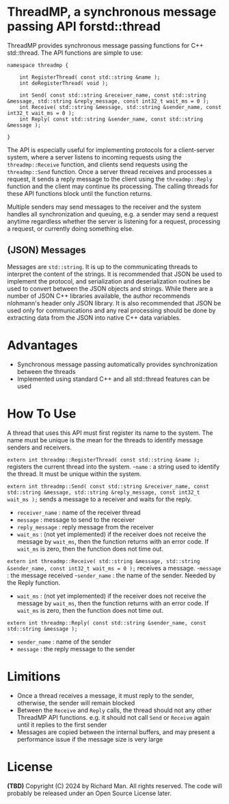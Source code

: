 # ThreadMP, a synchronous message passing API forstd::thread
ThreadMP provides synchronous message passing functions for C++ std::thread. The API functions are simple to use:

```
namespace threadmp {

    int RegisterThread( const std::string &name );
    int deRegisterThread( void );

    int Send( const std::string &receiver_name, const std::string &message, std::string &reply_message, const int32_t wait_ms = 0 );
    int Receive( std::string &message, std::string &sender_name, const int32_t wait_ms = 0 );
    int Reply( const std::string &sender_name, const std::string &message );

}
```

The API is especially useful for implementing protocols for a client-server system, where a server listens to incoming requests using the `threadmp::Receive` function, and clients send requests using the `threadmp::Send` function. Once a server thread receives and processes a request, it sends a reply message to the client using the `threadmp::Reply` function and the client may continue its processing. The calling threads for these API functions block until the function returns.

Multiple senders may send messages to the receiver and the system handles all synchronization and queuing, e.g. a sender may send a request anytime regardless whether the server is listening for a request, processing a request, or  currently doing something else. 

## (JSON) Messages
Messages are `std::string`. It is up to the communicating threads to interpret the content of the strings. It is recommended that JSON be used to implement the protocol, and serialization and deserialization routines be used to convert between the JSON objects and strings. While there are a number of JSON C++ libraries available, the author recommends nlohmann's header only JSON library. It is also recommended that JSON be used only for communications and any real processing should be done by extracting data from the JSON into native C++ data variables.

# Advantages
- Synchronous message passing automatically provides synchronization between the threads
- Implemented using standard C++ and all std::thread features can be used

# How To Use
A thread that uses this API must first register its name to the system. The name must be unique is the mean for the threads to identify message senders and receivers.

`extern int threadmp::RegisterThread( const std::string &name );`
registers the current thread into the system.
-`name` : a string used to identify the thread. It must be unique within the system.

`extern int threadmp::Send( const std::string &receiver_name, const std::string &message, std::string &reply_message, const int32_t wait_ms );`
sends a message to a receiver and waits for the reply.
- `receiver_name` : name of the receiver thread
- `message` : message to send to the receiver
- `reply_message` : reply message from the receiver
- `wait_ms` : (not yet implemented) if the receiver does not receive the message by `wait_ms`, then the function returns with an error code. If `wait_ms` is zero, then the function does not time out.

`extern int threadmp::Receive( std::string &message, std::string &sender_name, const int32_t wait_ms = 0 );`
receives a message.
-`message` : the message received
-`sender_name` : the name of the sender. Needed by the Reply function.
- `wait_ms` : (not yet implemented) if the receiver does not receive the message by `wait_ms`, then the function returns with an error code. If `wait_ms` is zero, then the function does not time out.

`extern int threadmp::Reply( const std::string &sender_name, const std::string &message );`
- `sender_name` : name of the sender
- `message` : the reply message to the sender

# Limitions
- Once a thread receives a message, it must reply to the sender, otherwise, the sender will remain blocked
- Between the `Receive` and `Reply` calls, the thread should not any other ThreadMP API functions. e.g. it should not call `Send` or `Receive` again until it replies to the first sender
- Messages are copied between the internal buffers, and may present a performance issue if the message size is very large

# License
**(TBD)**
Copyright (C) 2024 by Richard Man. All rights reserved. The code will probably be released under an Open Source License later.
